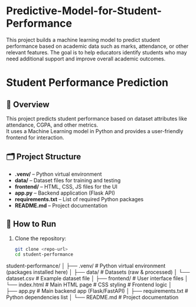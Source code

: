 # Predictive-Model-for-Student-Performance
This project builds a machine learning model to predict student performance based on academic data such as marks, attendance, or other relevant features. The goal is to help educators identify students who may need additional support and improve overall academic outcomes.
# Student Performance Prediction

## 📌 Overview
This project predicts student performance based on dataset attributes like attendance, CGPA, and other metrics.  
It uses a Machine Learning model in Python and provides a user-friendly frontend for interaction.

## 🗂 Project Structure
- **.venv/** – Python virtual environment
- **data/** – Dataset files for training and testing
- **frontend/** – HTML, CSS, JS files for the UI
- **app.py** – Backend application (Flask API)
- **requirements.txt** – List of required Python packages
- **README.md** – Project documentation

## 🚀 How to Run
1. Clone the repository:
   ```bash
   git clone <repo-url>
   cd student-performance

student-performance/
│
├── .venv/                   # Python virtual environment (packages installed here)
│
├── data/                    # Datasets (raw & processed)
│   └── dataset.csv          # Example dataset file
│
├── frontend/                # User interface files
│   └──  index.html           # Main HTML page  # CSS styling # Frontend logic 
│   
├── app.py                   # Main backend app (Flask/FastAPI)
│
├── requirements.txt         # Python dependencies list
│
└── README.md                # Project documentation
